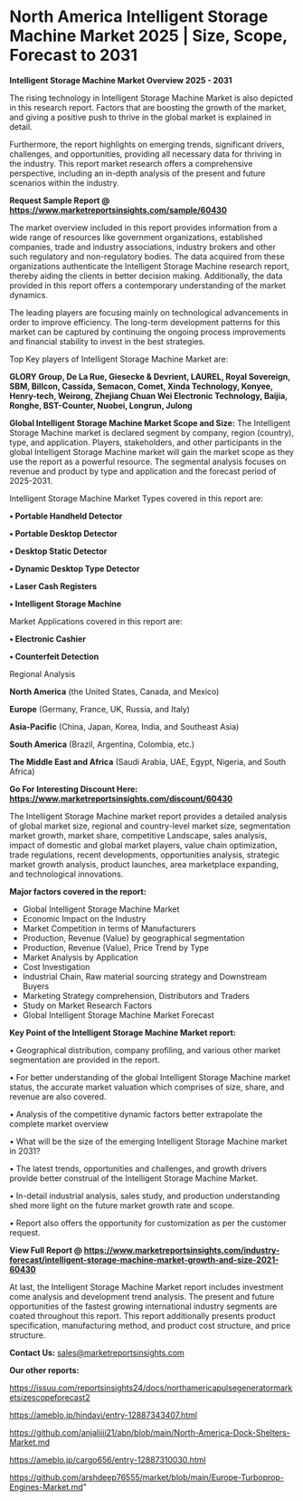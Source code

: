 # North America Intelligent Storage Machine Market 2025 | Size, Scope, Forecast to 2031

<Strong> Intelligent Storage Machine Market Overview 2025 - 2031</strong>

The rising technology in Intelligent Storage Machine Market is also depicted in this research report. Factors that are boosting the growth of the market, and giving a positive push to thrive in the global market is explained in detail.

Furthermore, the report highlights on emerging trends, significant drivers, challenges, and opportunities, providing all necessary data for thriving in the industry. This report market research offers a comprehensive perspective, including an in-depth analysis of the present and future scenarios within the industry.

<strong>Request Sample Report @ <a href=https://www.marketreportsinsights.com/sample/60430>https://www.marketreportsinsights.com/sample/60430</a></strong>

The market overview included in this report provides information from a wide range of resources like government organizations, established companies, trade and industry associations, industry brokers and other such regulatory and non-regulatory bodies. The data acquired from these organizations authenticate the Intelligent Storage Machine research report, thereby aiding the clients in better decision making. Additionally, the data provided in this report offers a contemporary understanding of the market dynamics.

The leading players are focusing mainly on technological advancements in order to improve efficiency. The long-term development patterns for this market can be captured by continuing the ongoing process improvements and financial stability to invest in the best strategies.

Top Key players of Intelligent Storage Machine Market are:

<strong>GLORY Group, De La Rue, Giesecke & Devrient, LAUREL, Royal Sovereign, SBM, Billcon, Cassida, Semacon, Comet, Xinda Technology, Konyee, Henry-tech, Weirong, Zhejiang Chuan Wei Electronic Technology, Baijia, Ronghe, BST-Counter, Nuobei, Longrun, Julong</strong>

<strong><b>Global Intelligent Storage Machine Market Scope and Size:</b></strong>
The Intelligent Storage Machine market is declared segment by company, region (country), type, and application. Players, stakeholders, and other participants in the global Intelligent Storage Machine market will gain the market scope as they use the report as a powerful resource. The segmental analysis focuses on revenue and product by type and application and the forecast period of 2025-2031.

Intelligent Storage Machine Market Types covered in this report are:

<strong>• Portable Handheld Detector

• Portable Desktop Detector

• Desktop Static Detector

• Dynamic Desktop Type Detector

• Laser Cash Registers

• Intelligent Storage Machine</strong>

Market Applications covered in this report are:

<strong>• Electronic Cashier

• Counterfeit Detection</strong> 

Regional Analysis

<strong>North America</strong> (the United States, Canada, and Mexico)

<strong>Europe</strong> (Germany, France, UK, Russia, and Italy)

<strong>Asia-Pacific</strong> (China, Japan, Korea, India, and Southeast Asia)

<strong>South America</strong> (Brazil, Argentina, Colombia, etc.)

<strong>The Middle East and Africa</strong> (Saudi Arabia, UAE, Egypt, Nigeria, and South Africa)

<strong>Go For Interesting Discount Here: <a href=https://www.marketreportsinsights.com/discount/60430>https://www.marketreportsinsights.com/discount/60430</a></strong>

The Intelligent Storage Machine market report provides a detailed analysis of global market size, regional and country-level market size, segmentation market growth, market share, competitive Landscape, sales analysis, impact of domestic and global market players, value chain optimization, trade regulations, recent developments, opportunities analysis, strategic market growth analysis, product launches, area marketplace expanding, and technological innovations.

<strong><b>Major factors covered in the report:</b></strong>
<ul>
  <li>Global Intelligent Storage Machine Market </li>
  <li>Economic Impact on the Industry</li>
  <li>Market Competition in terms of Manufacturers</li>
  <li>Production, Revenue (Value) by geographical segmentation</li>
  <li>Production, Revenue (Value), Price Trend by Type</li>
  <li>Market Analysis by Application</li>
  <li>Cost Investigation</li>
  <li>Industrial Chain, Raw material sourcing strategy and Downstream Buyers</li>
  <li>Marketing Strategy comprehension, Distributors and Traders</li>
  <li>Study on Market Research Factors</li>
  <li>Global Intelligent Storage Machine Market Forecast</li>
</ul>

<strong><b>Key Point of the Intelligent Storage Machine Market report:</b></strong>

• Geographical distribution, company profiling, and various other market segmentation are provided in the report.

• For better understanding of the global Intelligent Storage Machine market status, the accurate market valuation which comprises of size, share, and revenue are also covered.

• Analysis of the competitive dynamic factors better extrapolate the complete market overview

• What will be the size of the emerging Intelligent Storage Machine market in 2031?

• The latest trends, opportunities and challenges, and growth drivers provide better construal of the Intelligent Storage Machine Market.

• In-detail industrial analysis, sales study, and production understanding shed more light on the future market growth rate and scope.

• Report also offers the opportunity for customization as per the customer request.

<strong><b>View Full Report @ <a href=https://www.marketreportsinsights.com/industry-forecast/intelligent-storage-machine-market-growth-and-size-2021-60430>https://www.marketreportsinsights.com/industry-forecast/intelligent-storage-machine-market-growth-and-size-2021-60430</a></b></strong>


At last, the Intelligent Storage Machine Market report includes investment come analysis and development trend analysis. The present and future opportunities of the fastest growing international industry segments are coated throughout this report. This report additionally presents product specification, manufacturing method, and product cost structure, and price structure.

<strong>Contact Us:</strong>
sales@marketreportsinsights.com

<strong>Our other reports:</strong>

<a href=https://issuu.com/reportsinsights24/docs/northamericapulsegeneratormarketsizescopeforecast2>https://issuu.com/reportsinsights24/docs/northamericapulsegeneratormarketsizescopeforecast2</a>

<a href=https://ameblo.jp/hindavi/entry-12887343407.html>https://ameblo.jp/hindavi/entry-12887343407.html</a>

<a href=https://github.com/anjaliiii21/abn/blob/main/North-America-Dock-Shelters-Market.md>https://github.com/anjaliiii21/abn/blob/main/North-America-Dock-Shelters-Market.md</a>

<a href=https://ameblo.jp/cargo656/entry-12887310030.html>https://ameblo.jp/cargo656/entry-12887310030.html</a>

<a href=https://github.com/arshdeep76555/market/blob/main/Europe-Turboprop-Engines-Market.md>https://github.com/arshdeep76555/market/blob/main/Europe-Turboprop-Engines-Market.md</a>"
